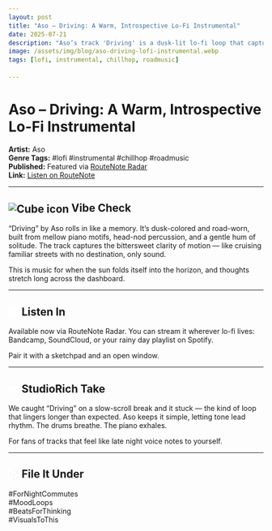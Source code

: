 ```yaml
---
layout: post
title: "Aso – Driving: A Warm, Introspective Lo-Fi Instrumental"
date: 2025-07-21
description: "Aso’s track 'Driving' is a dusk-lit lo-fi loop that captures the feeling of motion and memory."
image: /assets/img/blog/aso-driving-lofi-instrumental.webp
tags: [lofi, instrumental, chillhop, roadmusic]

---
```


# Aso – Driving: A Warm, Introspective Lo-Fi Instrumental

**Artist:** Aso  
**Genre Tags:** #lofi #instrumental #chillhop #roadmusic  
**Published:** Featured via [RouteNote Radar](https://routenote.com/radar/aso-driving-a-warm-and-introspective-lo-fi-instrumental/)  
**Link:** [Listen on RouteNote](https://routenote.com/radar/aso-driving-a-warm-and-introspective-lo-fi-instrumental/)

---

## <img src="/assets/icons/gamecontrollers.svg" alt="Cube icon" style="width: 1em; vertical-align: middle;" /> Vibe Check
“Driving” by Aso rolls in like a memory. It’s dusk-colored and road-worn, built from mellow piano motifs, head-nod percussion, and a gentle hum of solitude. The track captures the bittersweet clarity of motion — like cruising familiar streets with no destination, only sound.

This is music for when the sun folds itself into the horizon, and thoughts stretch long across the dashboard.

---

## <img src="/assets/icons/headphones.svg" alt="Headphones icon" style="width: 1em; vertical-align: middle;" /> Listen In
Available now via RouteNote Radar. You can stream it wherever lo-fi lives: Bandcamp, SoundCloud, or your rainy day playlist on Spotify.

Pair it with a sketchpad and an open window.

---

## <img src="/assets/icons/eye.svg" alt="Eye icon" style="width: 1em; vertical-align: middle;" /> StudioRich Take
We caught “Driving” on a slow-scroll break and it stuck — the kind of loop that lingers longer than expected. Aso keeps it simple, letting tone lead rhythm. The drums breathe. The piano exhales. 

For fans of tracks that feel like late night voice notes to yourself.

---

## <img src="/assets/icons/cube.svg" alt="Cube icon" style="width: 1em; vertical-align: middle;" /> File It Under
#ForNightCommutes  
#MoodLoops  
#BeatsForThinking  
#VisualsToThis

